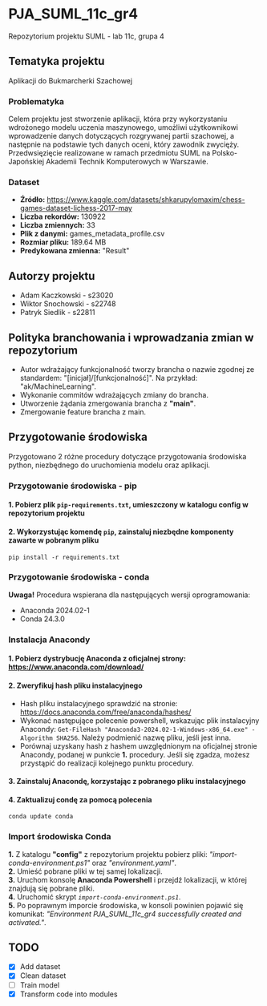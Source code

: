 # PJA_SUML_11c_gr4

Repozytorium projektu SUML - lab 11c, grupa 4

## Tematyka projektu

Aplikacji do Bukmarcherki Szachowej

### Problematyka

Celem projektu jest stworzenie aplikacji, która przy wykorzystaniu wdrożonego modelu uczenia maszynowego, umożliwi użytkownikowi wprowadzenie danych dotyczących rozgrywanej partii szachowej, a następnie na podstawie tych danych oceni, który zawodnik zwycięży.
Przedwsięzięcie realizowane w ramach przedmiotu SUML na Polsko-Japońskiej Akademii Technik Komputerowych w Warszawie.

### Dataset

- **Źródło:** <https://www.kaggle.com/datasets/shkarupylomaxim/chess-games-dataset-lichess-2017-may>  
- **Liczba rekordów:** 130922  
- **Liczba zmiennych:** 33  
- **Plik z danymi:** games_metadata_profile.csv  
- **Rozmiar pliku:** 189.64 MB  
- **Predykowana zmienna:** "Result"  

## Autorzy projektu

- Adam Kaczkowski - s23020  
- Wiktor Snochowski - s22748  
- Patryk Siedlik - s22811  

## Polityka branchowania i wprowadzania zmian w repozytorium

- Autor wdrażający funkcjonalność tworzy brancha o nazwie zgodnej ze standardem: "[inicjał]/[funkcjonalność]". Na przykład: "ak/MachineLearning".  
- Wykonanie commitów wdrażających zmiany do brancha.  
- Utworzenie żądania zmergowania brancha z **"main"**.  
- Zmergowanie feature brancha z main.

## Przygotowanie środowiska

Przygotowano 2 różne procedury dotyczące przygotowania środowiska python, niezbędnego do uruchomienia modelu oraz aplikacji.

### Przygotowanie środowiska - pip

#### 1. Pobierz plik `pip-requirements.txt`, umieszczony w katalogu config w repozytorium projektu

#### 2. Wykorzystując komendę `pip`, zainstaluj niezbędne komponenty zawarte w pobranym pliku

`pip install -r requirements.txt`

### Przygotowanie środowiska - conda

**Uwaga!**
Procedura wspierana dla następujących wersji oprogramowania:  

- Anaconda 2024.02-1  
- Conda 24.3.0  

### Instalacja Anacondy

#### 1. Pobierz dystrybucję Anaconda z oficjalnej strony: <https://www.anaconda.com/download/>

#### 2. Zweryfikuj hash pliku instalacyjnego

- Hash pliku instalacyjnego sprawdzić na stronie: <https://docs.anaconda.com/free/anaconda/hashes/>  
- Wykonać następujące polecenie powershell, wskazując plik instalacyjny Anacondy: `Get-FileHash "Anaconda3-2024.02-1-Windows-x86_64.exe" -Algorithm SHA256`. Należy podmienić nazwę pliku, jeśli jest inna.  
- Porównaj uzyskany hash z hashem uwzględnionym na oficjalnej stronie Anacondy, podanej w punkcie **1.** procedury. Jeśli się zgadza, możesz przystąpić do realizacji kolejnego punktu procedury.  

#### 3. Zainstaluj Anacondę, korzystając z pobranego pliku instalacyjnego

#### 4. Zaktualizuj condę za pomocą polecenia

`conda update conda`

### Import środowiska Conda

**1.** Z katalogu **"config"** z repozytorium projektu pobierz pliki: *"import-conda-environment.ps1"* oraz *"environment.yaml"*.  
**2.** Umieść pobrane pliki w tej samej lokalizacji.  
**3.** Uruchom konsolę **Anaconda Powershell** i przejdź lokalizacji, w której znajdują się pobrane pliki.  
**4.** Uruchomić skrypt *`import-conda-environment.ps1`*.  
**5.** Po poprawnym imporcie środowiska, w konsoli powinien pojawić się komunikat: *"Environment PJA_SUML_11c_gr4 successfully created and activated."*.

## TODO

- [x] Add dataset
- [x] Clean dataset
- [ ] Train model
- [x] Transform code into modules
